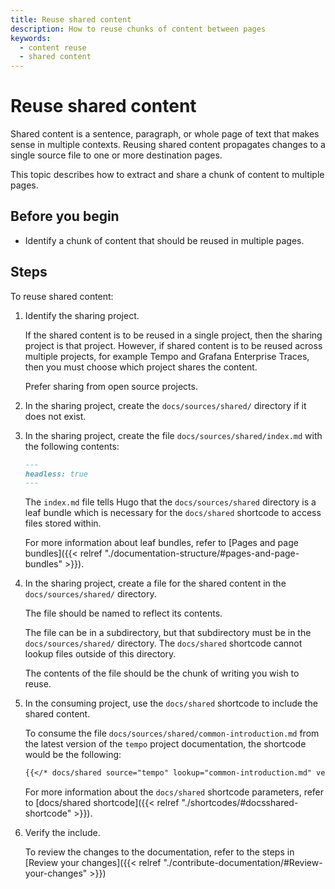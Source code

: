 ```yaml
---
title: Reuse shared content
description: How to reuse chunks of content between pages
keywords:
  - content reuse
  - shared content
---
```


# Reuse shared content

Shared content is a sentence, paragraph, or whole page of text that makes sense in multiple contexts.
Reusing shared content propagates changes to a single source file to one or more destination pages.

This topic describes how to extract and share a chunk of content to multiple pages.

## Before you begin

- Identify a chunk of content that should be reused in multiple pages.

## Steps

To reuse shared content:

1. Identify the sharing project.

   If the shared content is to be reused in a single project, then the sharing project is that project.
   However, if shared content is to be reused across multiple projects, for example Tempo and Grafana Enterprise Traces, then you must choose which project shares the content.

   Prefer sharing from open source projects.

1. In the sharing project, create the `docs/sources/shared/` directory if it does not exist.

1. In the sharing project, create the file `docs/sources/shared/index.md` with the following contents:

   ```markdown
   ---
   headless: true
   ---
   ```

   The `index.md` file tells Hugo that the `docs/sources/shared` directory is a leaf bundle which is necessary for the `docs/shared` shortcode to access files stored within.

   For more information about leaf bundles, refer to [Pages and page bundles]({{< relref "./documentation-structure/#pages-and-page-bundles" >}}).

1. In the sharing project, create a file for the shared content in the `docs/sources/shared/` directory.

   The file should be named to reflect its contents.

   The file can be in a subdirectory, but that subdirectory must be in the `docs/sources/shared/` directory.
   The `docs/shared` shortcode cannot lookup files outside of this directory.

   The contents of the file should be the chunk of writing you wish to reuse.

1. In the consuming project, use the `docs/shared` shortcode to include the shared content.

   To consume the file `docs/sources/shared/common-introduction.md` from the latest version of the `tempo` project documentation, the shortcode would be the following:

   ```markdown
   {{</* docs/shared source="tempo" lookup="common-introduction.md" version="latest" */>}}
   ```

   For more information about the `docs/shared` shortcode parameters, refer to [docs/shared shortcode]({{< relref "./shortcodes/#docsshared-shortcode" >}}).

1. Verify the include.

   To review the changes to the documentation, refer to the steps in [Review your changes]({{< relref "./contribute-documentation/#Review-your-changes" >}})
